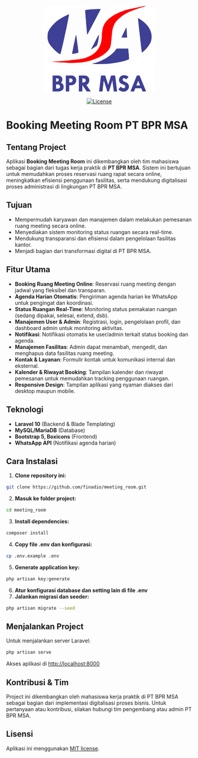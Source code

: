 <p align="center"><img src="public/img/msa.png" width="300" alt="Logo PT BPR MSA"></p>
<p align="center">
<a href="https://opensource.org/licenses/MIT"><img src="https://img.shields.io/packagist/l/laravel/framework" alt="License"></a>
</p>

# Booking Meeting Room PT BPR MSA

## Tentang Project

Aplikasi **Booking Meeting Room** ini dikembangkan oleh tim mahasiswa sebagai bagian dari tugas kerja praktik di **PT BPR MSA**. Sistem ini bertujuan untuk memudahkan proses reservasi ruang rapat secara online, meningkatkan efisiensi penggunaan fasilitas, serta mendukung digitalisasi proses administrasi di lingkungan PT BPR MSA.

## Tujuan
- Mempermudah karyawan dan manajemen dalam melakukan pemesanan ruang meeting secara online.
- Menyediakan sistem monitoring status ruangan secara real-time.
- Mendukung transparansi dan efisiensi dalam pengelolaan fasilitas kantor.
- Menjadi bagian dari transformasi digital di PT BPR MSA.

## Fitur Utama
- **Booking Ruang Meeting Online**: Reservasi ruang meeting dengan jadwal yang fleksibel dan transparan.
- **Agenda Harian Otomatis**: Pengiriman agenda harian ke WhatsApp untuk pengingat dan koordinasi.
- **Status Ruangan Real-Time**: Monitoring status pemakaian ruangan (sedang dipakai, selesai, extend, dsb).
- **Manajemen User & Admin**: Registrasi, login, pengelolaan profil, dan dashboard admin untuk monitoring aktivitas.
- **Notifikasi**: Notifikasi otomatis ke user/admin terkait status booking dan agenda.
- **Manajemen Fasilitas**: Admin dapat menambah, mengedit, dan menghapus data fasilitas ruang meeting.
- **Kontak & Layanan**: Formulir kontak untuk komunikasi internal dan eksternal.
- **Kalender & Riwayat Booking**: Tampilan kalender dan riwayat pemesanan untuk memudahkan tracking penggunaan ruangan.
- **Responsive Design**: Tampilan aplikasi yang nyaman diakses dari desktop maupun mobile.

## Teknologi
- **Laravel 10** (Backend & Blade Templating)
- **MySQL/MariaDB** (Database)
- **Bootstrap 5, Boxicons** (Frontend)
- **WhatsApp API** (Notifikasi agenda harian)

## Cara Instalasi

1. **Clone repository ini:**
```bash
git clone https://github.com/finadio/meeting_room.git
```
2. **Masuk ke folder project:**
```bash
cd meeting_room
```
3. **Install dependencies:**
```bash
composer install
```
4. **Copy file .env dan konfigurasi:**
```bash
cp .env.example .env
```
5. **Generate application key:**
```bash
php artisan key:generate
```
6. **Atur konfigurasi database dan setting lain di file .env**
7. **Jalankan migrasi dan seeder:**
```bash
php artisan migrate --seed
```

## Menjalankan Project
Untuk menjalankan server Laravel:
```bash
php artisan serve
```
Akses aplikasi di [http://localhost:8000](http://localhost:8000)

## Kontribusi & Tim
Project ini dikembangkan oleh mahasiswa kerja praktik di PT BPR MSA sebagai bagian dari implementasi digitalisasi proses bisnis. Untuk pertanyaan atau kontribusi, silakan hubungi tim pengembang atau admin PT BPR MSA.

## Lisensi
Aplikasi ini menggunakan [MIT license](https://opensource.org/licenses/MIT).
